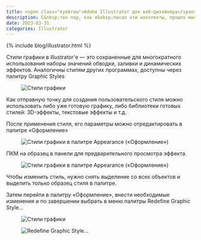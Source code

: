 ```yaml
---
title: <span class="eyebrow">Adobe Illustrator для веб-дизайнера</span> 9.7)&nbsp;Cтили графики
description: С&nbsp;тех пор, как я&nbsp;писал эти конспекты, прошло много лет. Ландшафт дизайнерского&nbsp;ПО изменился до&nbsp;неузнаваемости. Figma победила Sketch и&nbsp;была куплена Adobe. Midjourney отобрала почти всю работу у&nbsp;иллюстраторов в&nbsp;диджитал-индустрии. ChatGPT сделал бессмысленными любые шпаргалки и&nbsp;конспекты. И&nbsp;всё это на&nbsp;фоне чудовищной войны, развязанной Путиным и&nbsp;его шайкой против Украины. Тем не&nbsp;менее, придерживаюсь убеждения, что Illustrator надо изучать всем, кто хочет работать дизайнером. Потому что Midjourney это прекрасно, конечно, но&nbsp;сделанное руками всегда ценилось больше фабричных штамповок.
date: 2023-03-31
categories: Illustrator
---
```


{% include blog/illustrator.html %}

<p>Стили графики в Illustrator'е — это сохраненные для многократного использования наборы значений обводки, заливки и динамических эффектов. Аналогичны стилям  других программах, доступны через палитру Graphic Styles</p>
<figure><img src="{{ site.assets }}/img/blog/2023/03-31/01-graphic-styles.png" alt="Стили графики"></figure>
<p>Как отправную точку для создания пользовательского стиля можно использовать либо уже готовую графику, либо библиотеки готовых стилей: 3D-эффекты, текстовые эффекты и т.д.</p>
<p>После применения стиля, его параметры можно отредактировать в палитре «Оформление»</p>
<figure><img src="{{ site.assets }}/img/blog/2023/03-31/02-offset-path.png" alt="Стили графики в палитре Appearance («Оформление»)"></figure>
<p>ПКМ на образец в панели для предварительного просмотра эффекта.</p>
<figure><img src="{{ site.assets }}/img/blog/2023/03-31/03-appearance-graphic-styles.png" alt="Стили графики в палитре Appearance («Оформление»)"></figure>
<p>Чтобы изменить стиль, нужно снять выделение со всех объектов и выделить только образец стиля в палитре.</p>
<p>Затем перейти в палитру «Оформление», внести необходимые изменения и по завершении выбрать в меню палитры Redefine Graphic Style…</p>
<figure><img src="{{ site.assets }}/img/blog/2023/03-31/04-graphic-styles.png" alt="Стили графики"></figure>
<figure><img src="{{ site.assets }}/img/blog/2023/03-31/06-redefine-graphic-style.png" alt="Redefine Graphic Style…"></figure>
